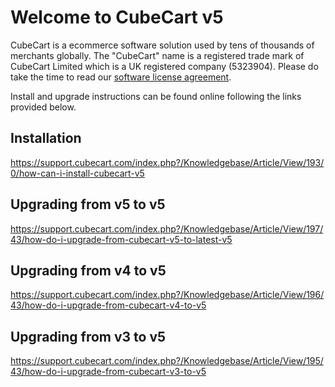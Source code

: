 # Welcome to CubeCart v5

CubeCart is a ecommerce software solution used by tens of thousands of merchants globally. The "CubeCart" name is a registered trade mark of CubeCart Limited which is a UK registered company (5323904). Please do take the time to read our [software license agreement](http://cubecart.com/software-license).

Install and upgrade instructions can be found online following the links provided below. 

## Installation
https://support.cubecart.com/index.php?/Knowledgebase/Article/View/193/0/how-can-i-install-cubecart-v5 

## Upgrading from v5 to v5
https://support.cubecart.com/index.php?/Knowledgebase/Article/View/197/43/how-do-i-upgrade-from-cubecart-v5-to-latest-v5

## Upgrading from v4 to v5
https://support.cubecart.com/index.php?/Knowledgebase/Article/View/196/43/how-do-i-upgrade-from-cubecart-v4-to-v5

## Upgrading from v3 to v5
https://support.cubecart.com/index.php?/Knowledgebase/Article/View/195/43/how-do-i-upgrade-from-cubecart-v3-to-v5
